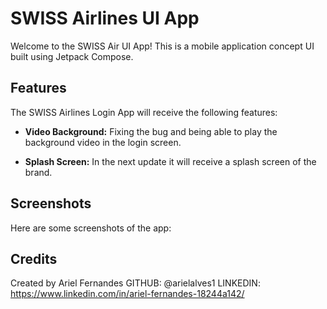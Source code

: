 # SWISS Airlines UI App

Welcome to the SWISS Air UI App! This is a mobile application concept UI built using Jetpack Compose.

## Features

The SWISS Airlines Login App will receive the following features:

- **Video Background:** Fixing the bug and being able to play the background video in the login screen.

- **Splash Screen:** In the next update it will receive a splash screen of the brand.


## Screenshots

Here are some screenshots of the app:


## Credits

Created by Ariel Fernandes
GITHUB: @arielalves1
LINKEDIN: https://www.linkedin.com/in/ariel-fernandes-18244a142/

